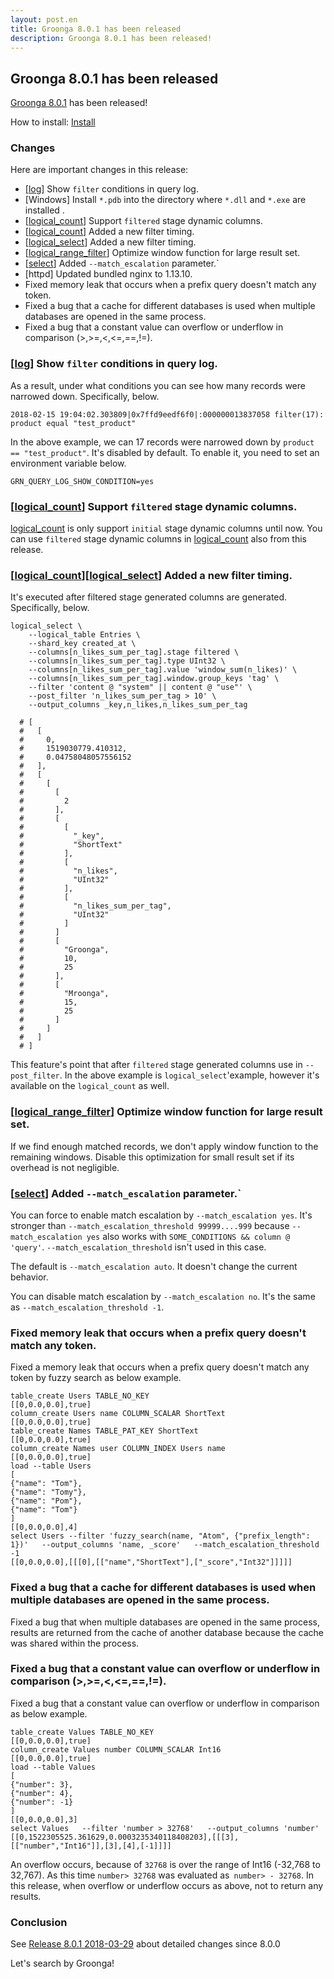 ```yaml
---
layout: post.en
title: Groonga 8.0.1 has been released
description: Groonga 8.0.1 has been released!
---
```


## Groonga 8.0.1 has been released

[Groonga 8.0.1](/docs/news.html#release-8.0.1) has been released!

How to install: [Install](/docs/install.html)

### Changes

Here are important changes in this release:

  * [[log](/docs/reference/log.html)] Show ``filter`` conditions in query log.
  * [Windows] Install ``*.pdb`` into the directory where ``*.dll`` and ``*.exe`` are installed .
  * [[logical_count](/docs/reference/commands/logical_count.html)] Support `filtered`
  stage dynamic columns.
  * [[logical_count](/docs/reference/commands/logical_count.html#post-filter)] Added a new filter timing.
  * [[logical_select](/docs/reference/commands/logical_select.html#post-filter)] Added a new filter timing.
  * [[logical_range_filter](/docs/reference/commands/logical_range_filter.html)] Optimize window function for large result set.
  * [[select](/docs/reference/commands/select.html)] Added `--match_escalation` parameter.`
  * [httpd] Updated bundled nginx to 1.13.10.
  * Fixed memory leak that occurs when a prefix query doesn't match any token.
  * Fixed a bug that a cache for different databases is used when multiple databases are opened in the same process.
  * Fixed a bug that a constant value can overflow or underflow in comparison (>,>=,<,<=,==,!=).

### [[log](/docs/reference/log.html)] Show ``filter`` conditions in query log.

As a result, under what conditions you can see how many records were narrowed down.
Specifically, below.

```text
2018-02-15 19:04:02.303809|0x7ffd9eedf6f0|:000000013837058 filter(17): product equal "test_product"
```

In the above example, we can 17 records were narrowed down by `product == "test_product"`.
It's disabled by default. To enable it, you need to set an environment variable below.

```
GRN_QUERY_LOG_SHOW_CONDITION=yes
```

### [[logical_count](/docs/reference/commands/logical_count.html)] Support `filtered` stage dynamic columns.

[logical_count](/docs/reference/commands/logical_count.html) is only support `initial` stage dynamic columns until now.
You can use `filtered` stage dynamic columns in [logical_count](/docs/reference/commands/logical_count.html) also from this release.

### [[logical_count](/docs/reference/commands/logical_count.html#post-filter)][[logical_select](/docs/reference/commands/logical_select.html#post-filter)] Added a new filter timing.

It's executed after filtered stage generated columns are generated.
Specifically, below.

```text
logical_select \
    --logical_table Entries \
    --shard_key created_at \
    --columns[n_likes_sum_per_tag].stage filtered \
    --columns[n_likes_sum_per_tag].type UInt32 \
    --columns[n_likes_sum_per_tag].value 'window_sum(n_likes)' \
    --columns[n_likes_sum_per_tag].window.group_keys 'tag' \
    --filter 'content @ "system" || content @ "use"' \
    --post_filter 'n_likes_sum_per_tag > 10' \
    --output_columns _key,n_likes,n_likes_sum_per_tag

  # [
  #   [
  #     0, 
  #     1519030779.410312,
  #     0.04758048057556152
  #   ], 
  #   [
  #     [
  #       [
  #         2
  #       ], 
  #       [
  #         [
  #           "_key", 
  #           "ShortText"
  #         ], 
  #         [
  #           "n_likes", 
  #           "UInt32"
  #         ], 
  #         [
  #           "n_likes_sum_per_tag", 
  #           "UInt32"
  #         ]
  #       ]
  #       [
  #         "Groonga", 
  #         10, 
  #         25
  #       ], 
  #       [
  #         "Mroonga", 
  #         15, 
  #         25
  #       ]
  #     ]
  #   ]
  # ]
```

This feature's point that after `filtered` stage generated columns use in `--post_filter`.
In the above example is `logical_select`'example, however it's available on the `logical_count` as well.

### [[logical_range_filter](/docs/reference/commands/logical_range_filter.html)] Optimize window function for large result set.

If we find enough matched records, we don't apply window function to the remaining windows.
Disable this optimization for small result set if its overhead is not negligible.

### [[select](/docs/reference/commands/select.html)] Added `--match_escalation` parameter.`

You can force to enable match escalation by ``--match_escalation yes``.
It's stronger than ``--match_escalation_threshold 99999....999`` because ``--match_escalation yes`` also works with ``SOME_CONDITIONS && column @ 'query'``.
``--match_escalation_threshold`` isn't used in this case.

The default is ``--match_escalation auto``. It doesn't change the current behavior.

You can disable match escalation by ``--match_escalation no``.
It's the same as ``--match_escalation_threshold -1``.

### Fixed memory leak that occurs when a prefix query doesn't match any token.

Fixed a memory leak that occurs when a prefix query doesn't match any token by fuzzy search as below example.

```
table_create Users TABLE_NO_KEY
[[0,0.0,0.0],true]
column_create Users name COLUMN_SCALAR ShortText
[[0,0.0,0.0],true]
table_create Names TABLE_PAT_KEY ShortText
[[0,0.0,0.0],true]
column_create Names user COLUMN_INDEX Users name
[[0,0.0,0.0],true]
load --table Users
[
{"name": "Tom"},
{"name": "Tomy"},
{"name": "Pom"},
{"name": "Tom"}
]
[[0,0.0,0.0],4]
select Users --filter 'fuzzy_search(name, "Atom", {"prefix_length": 1})'   --output_columns 'name, _score'   --match_escalation_threshold -1
[[0,0.0,0.0],[[[0],[["name","ShortText"],["_score","Int32"]]]]]
```

### Fixed a bug that a cache for different databases is used when multiple databases are opened in the same process.

Fixed a bug that when multiple databases are opened in the same process, results are returned from the cache of another database because the cache was shared within the process.

### Fixed a bug that a constant value can overflow or underflow in comparison (>,>=,<,<=,==,!=).

Fixed a bug that a constant value can overflow or underflow in comparison as below example.

```
table_create Values TABLE_NO_KEY
[[0,0.0,0.0],true]
column_create Values number COLUMN_SCALAR Int16
[[0,0.0,0.0],true]
load --table Values
[
{"number": 3},
{"number": 4},
{"number": -1}
]
[[0,0.0,0.0],3]
select Values   --filter 'number > 32768'   --output_columns 'number'
[[0,1522305525.361629,0.0003235340118408203],[[[3],[["number","Int16"]],[3],[4],[-1]]]]
```

An overflow occurs, because of `32768` is over the range of Int16 (-32,768 to 32,767).
As this time `number> 32768` was evaluated as` number> - 32768`.
In this release, when overflow or underflow occurs as above, not to return any results.

### Conclusion

See [Release 8.0.1 2018-03-29](/docs/news.html#release-8.0.1) about detailed changes since 8.0.0

Let's search by Groonga!
